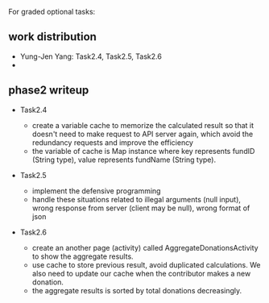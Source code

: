 
For graded optional tasks: 

## work distribution
- Yung-Jen Yang: Task2.4, Task2.5, Task2.6
- 

## phase2 writeup
- Task2.4
  - create a variable cache to memorize the calculated result so that it doesn't need to make request to API server again, which avoid the redundancy requests and improve the efficiency
  - the variable of cache is Map instance where key represents fundID (String type), value represents fundName (String type).

- Task2.5
  - implement the defensive programming 
  - handle these situations related to illegal arguments (null input), wrong response from server (client may be null), wrong format of json
  
- Task2.6
  - create an another page (activity) called AggregateDonationsActivity to show the aggregate results.
  - use cache to store previous result, avoid duplicated calculations. We also need to update our cache when the contributor makes a new donation.
  - the aggregate results is sorted by total donations decreasingly.
